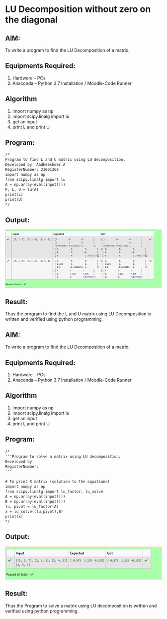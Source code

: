 # LU Decomposition without zero on the diagonal

## AIM:
To write a program to find the LU Decomposition of a matrix.

## Equipments Required:
1. Hardware – PCs
2. Anaconda – Python 3.7 Installation / Moodle-Code Runner

## Algorithm
1. import numpy as np
2. import scipy.linalg import lu
3. get an input  
4. print L and print U

## Program:
```
/*
Program to find L and U matrix using LU decomposition.
Developed by: Aadheeshwar.A 
RegisterNumber: 21001368
import numpy as np
from scipy.linalg import lu
A = np.array(eval(input()))
P, L, U = lu(A)
print(L)
print(U)
*/
```
## Output:
![Github logo](capture.PNG)


## Result:
Thus the program to find the L and U matrix using LU Decomposition  is written and verified using python programming.

## AIM:
To write a program to find the LU Decomposition of a matrix.

## Equipments Required:
1. Hardware – PCs
2. Anaconda – Python 3.7 Installation / Moodle-Code Runner

## Algorithm
1. import numpy as np
2. import scipy.linalg import lu
3. get an input  
4. print L and print U

## Program:
```
/*
'''Program to solve a matrix using LU decomposition.
Developed by: 
RegisterNumber: 
'''

# To print X matrix (solution to the equations)
import numpy as np
from scipy.linalg import lu_factor, lu_solve
A = np.array(eval(input()))
B = np.array(eval(input()))
lu, pivot = lu_factor(A)
x = lu_solve((lu,pivot),B)
print(x)
*/
```
## Output:
![Github logo](lu.PNG)


## Result:
Thus the Program to solve a matrix using LU decomposition  is written and verified using python programming.


